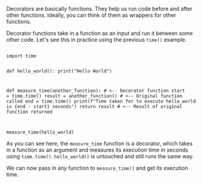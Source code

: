 Decorators are basically functions. They help us run code before and after other functions. Ideally, you can think of them as wrappers for other functions.

Decorator functions take in a function as an input and run it between some other code. Let's see this in practice using the previous `time()` example.

<codeblock language="python" type="lesson">
<code>
import time

def hello_world():
  print("Hello World")

def measure_time(another_function): # <-- Decorator function
  start = time.time()
  result = another_function() # <-- Original function called
  end = time.time()
  print(f"Time taken for to execute hello_world is {end - start} seconds")
  return result # <-- Result of original function returned

measure_time(hello_world)
</code>
</codeblock>

As you can see here, the `measure_time` function is a decorator, which takes in a function as an argument and measures its execution time in seconds using `time.time()`. `hello_world()` is untouched and still runs the same way.

We can now pass in any function to `measure_time()` and get its execution time.
